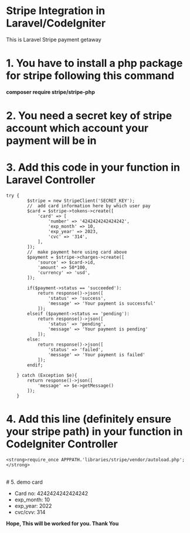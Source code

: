 # Stripe Integration in Laravel/CodeIgniter
This is Laravel Stripe payment getaway
# 1. You have to install a php package for stripe following this command 
<strong>composer require stripe/stripe-php</strong>

# 2. You need a <b>secret key</b> of stripe account which account your payment will be in

# 3. Add this code in your function in Laravel Controller
	try {
            $stripe = new StripeClient('SECRET_KEY');
            //  add card information here by which user pay
            $card = $stripe->tokens->create([
                'card' => [
                    'number' => '4242424242424242',
                    'exp_month' => 10,
                    'exp_year' => 2023,
                    'cvc' => '314',
                ],
            ]);
            //  make payment here using card above
            $payment = $stripe->charges->create([
                'source' => $card->id,
                'amount' => 50*100,
                'currency' => 'usd',
            ]);

            if($payment->status == 'succeeded'):
                return response()->json([
                    'status' => 'success',
                    'message' => 'Your payment is successful'
                ]);
            elseif ($payment->status == 'pending'):
                return response()->json([
                    'status' => 'pending',
                    'message' => 'Your payment is pending'
                ]);
            else:
                return response()->json([
                    'status' => 'failed',
                    'message' => 'Your payment is failed'
                ]);
            endif;

        } catch (Exception $e){
            return response()->json([
                'message' => $e->getMessage()
            ]);
        }
# 4. Add this line (definitely ensure your stripe path) in your function in CodeIgniter Controller    
    <strong>require_once APPPATH.'libraries/stripe/vendor/autoload.php';</strong>
 <br>   
# 5. demo card
<ul>
    <li>Card no: 4242424242424242</li>
    <li>exp_month: 10</li>
    <li>exp_year: 2022</li>
    <li>cvc/cvv: 314</li>
</ul>


<strong>Hope, This will be worked for you. Thank You</strong>
